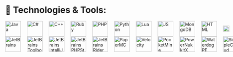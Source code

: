 # 🔧 Technologies & Tools:
<div style="display: flex; gap: 20px; align-items: center;">
    <img src="https://cdn.jsdelivr.net/gh/devicons/devicon/icons/java/java-original.svg" height="50" alt="Java" />
    <img src="https://upload.wikimedia.org/wikipedia/commons/thumb/b/bd/Logo_C_sharp.svg/1820px-Logo_C_sharp.svg.png" height="50" alt="C#" />
    <img src="https://upload.wikimedia.org/wikipedia/commons/thumb/1/18/ISO_C%2B%2B_Logo.svg/1200px-ISO_C%2B%2B_Logo.svg.png" height="50" alt="C++" />
    <img src="https://upload.wikimedia.org/wikipedia/commons/f/f1/Ruby_logo.png" height="50" alt="Ruby" />
    <img src="https://cdn.jsdelivr.net/gh/devicons/devicon/icons/php/php-original.svg" height="50" alt="PHP" />
    <img src="https://upload.wikimedia.org/wikipedia/commons/thumb/c/c3/Python-logo-notext.svg/640px-Python-logo-notext.svg.png" height="50" alt="Python" />
    <img src="https://upload.wikimedia.org/wikipedia/commons/c/cf/Lua-Logo.svg" height="50" alt="Lua" />
    <img src="https://upload.wikimedia.org/wikipedia/commons/6/6a/JavaScript-logo.png" height="50" alt="JS" />
    <img src="https://miro.medium.com/v2/resize:fit:512/1*doAg1_fMQKWFoub-6gwUiQ.png" height="50" alt="MongoDB" />
    <img src="https://upload.wikimedia.org/wikipedia/commons/thumb/6/61/HTML5_logo_and_wordmark.svg/2048px-HTML5_logo_and_wordmark.svg.png" height="50" alt="HTML" />
    <img src="https://upload.wikimedia.org/wikipedia/commons/d/d5/Tailwind_CSS_Logo.svg" height="20" alt="TailwindCSS" />
</div>

<div style="display: flex; gap: 20px; align-items: center;">
    <img src="https://upload.wikimedia.org/wikipedia/en/thumb/0/08/JetBrains_beam_logo.svg/2048px-JetBrains_beam_logo.svg.png" height="50" alt="JetBrains" />
    <img src="https://img.icons8.com/color/200/jetbrains-toolbox.png" height="50" alt="JetBrains Toolbox" />
    <img src="https://e-rpd.ro/999-medium_default/intellij-idea-ultimate-commercial-annual-subscription.jpg" height="50" alt="JetBrains IntelliJ IDEA" />
    <img src="https://www.trustradius.com/product-logos/RZ/aP/79GR6REQ08Q2-180x180.PNG" height="50" alt="JetBrains PHPStorm" />
    <img src="https://upload.wikimedia.org/wikipedia/commons/thumb/6/6e/JetBrains_Rider_Icon.svg/1200px-JetBrains_Rider_Icon.svg.png" height="50" alt="JetBrains Rider" />

<img src="https://papermc.io/assets/logo/256x.png" height="50" alt="PaperMC" />
<img src="https://avatars.githubusercontent.com/u/41710604?s=200&v=4" height="50" alt="Velocity" />
<img src="https://avatars.githubusercontent.com/u/22548559?v=4" height="50" alt="PocketMine" />
<img src="https://avatars.githubusercontent.com/u/99014792?s=200&v=4" height="50" alt="PowerNukkitX" />
<img src="https://avatars.githubusercontent.com/u/72519716?s=280&v=4" height="50" alt="WaterdogPE" />
<img src="https://pbs.twimg.com/profile_images/1868313121661595648/gxiHrtpM_400x400.jpg" height="50" alt="SimpleCloud" />
<img src="https://hangarcdn.papermc.io/avatars/project/14.webp?v=1" height="50" alt="GeyserMC" />

    
</div>
